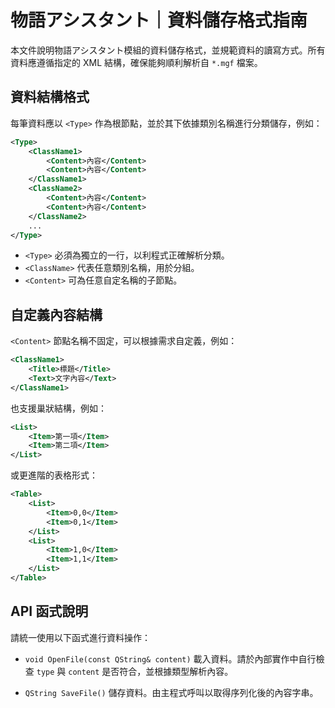 # 物語アシスタント｜資料儲存格式指南

本文件說明物語アシスタント模組的資料儲存格式，並規範資料的讀寫方式。所有資料應遵循指定的 XML 結構，確保能夠順利解析自 `*.mgf` 檔案。

## 資料結構格式

每筆資料應以 `<Type>` 作為根節點，並於其下依據類別名稱進行分類儲存，例如：

```xml
<Type>
    <ClassName1>
        <Content>內容</Content>
        <Content>內容</Content>
    </ClassName1>
    <ClassName2>
        <Content>內容</Content>
        <Content>內容</Content>
    </ClassName2>
    ...
</Type>
```

* `<Type>` 必須為獨立的一行，以利程式正確解析分類。
* `<ClassName>` 代表任意類別名稱，用於分組。
* `<Content>` 可為任意自定名稱的子節點。

## 自定義內容結構

`<Content>` 節點名稱不固定，可以根據需求自定義，例如：

```xml
<ClassName1>
    <Title>標題</Title>
    <Text>文字內容</Text>
</ClassName1>
```

也支援巢狀結構，例如：

```xml
<List>
    <Item>第一項</Item>
    <Item>第二項</Item>
</List>
```

或更進階的表格形式：

```xml
<Table>
    <List>
        <Item>0,0</Item>
        <Item>0,1</Item>
    </List>
    <List>
        <Item>1,0</Item>
        <Item>1,1</Item>
    </List>
</Table>
```

## API 函式說明

請統一使用以下函式進行資料操作：

* `void OpenFile(const QString& content)`
  載入資料。請於內部實作中自行檢查 `type` 與 `content` 是否符合，並根據類型解析內容。

* `QString SaveFile()`
  儲存資料。由主程式呼叫以取得序列化後的內容字串。
